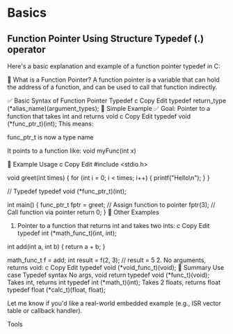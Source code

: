 # Basics 

## Function Pointer Using Structure Typedef (.) operator
Here's a basic explanation and example of a function pointer typedef in C:

🔧 What is a Function Pointer?
A function pointer is a variable that can hold the address of a function, and can be used to call that function indirectly.

✅ Basic Syntax of Function Pointer Typedef
c
Copy
Edit
typedef return_type (*alias_name)(argument_types);
📘 Simple Example
✅ Goal: Pointer to a function that takes int and returns void
c
Copy
Edit
typedef void (*func_ptr_t)(int);
This means:

func_ptr_t is now a type name

It points to a function like: void myFunc(int x)

🔨 Example Usage
c
Copy
Edit
#include <stdio.h>

void greet(int times) {
    for (int i = 0; i < times; i++) {
        printf("Hello\n");
    }
}

// Typedef
typedef void (*func_ptr_t)(int);

int main() {
    func_ptr_t fptr = greet;   // Assign function to pointer
    fptr(3);                   // Call function via pointer
    return 0;
}
🔁 Other Examples
1. Pointer to a function that returns int and takes two ints:
c
Copy
Edit
typedef int (*math_func_t)(int, int);

int add(int a, int b) { return a + b; }

math_func_t f = add;
int result = f(2, 3);  // result = 5
2. No arguments, returns void:
c
Copy
Edit
typedef void (*void_func_t)(void);
🧠 Summary
Use case	Typedef syntax
No args, void return	typedef void (*func_t)(void);
Takes int, returns int	typedef int (*math_t)(int);
Takes 2 floats, returns float	typedef float (*calc_t)(float, float);

Let me know if you'd like a real-world embedded example (e.g., ISR vector table or callback handler).











Tools



